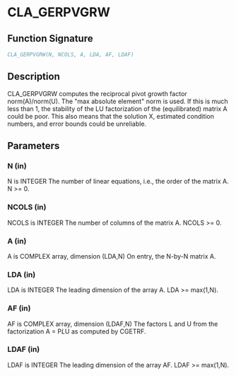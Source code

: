 # CLA_GERPVGRW

## Function Signature

```fortran
CLA_GERPVGRW(N, NCOLS, A, LDA, AF, LDAF)
```

## Description



 CLA_GERPVGRW computes the reciprocal pivot growth factor
 norm(A)/norm(U). The "max absolute element" norm is used. If this is
 much less than 1, the stability of the LU factorization of the
 (equilibrated) matrix A could be poor. This also means that the
 solution X, estimated condition numbers, and error bounds could be
 unreliable.

## Parameters

### N (in)

N is INTEGER The number of linear equations, i.e., the order of the matrix A. N >= 0.

### NCOLS (in)

NCOLS is INTEGER The number of columns of the matrix A. NCOLS >= 0.

### A (in)

A is COMPLEX array, dimension (LDA,N) On entry, the N-by-N matrix A.

### LDA (in)

LDA is INTEGER The leading dimension of the array A. LDA >= max(1,N).

### AF (in)

AF is COMPLEX array, dimension (LDAF,N) The factors L and U from the factorization A = P*L*U as computed by CGETRF.

### LDAF (in)

LDAF is INTEGER The leading dimension of the array AF. LDAF >= max(1,N).

